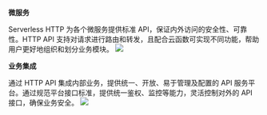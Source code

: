 **微服务**

Serverless HTTP 为各个微服务提供标准 API，保证内外访问的安全性、可靠性。HTTP API 支持对请求进行路由和转发，且配合云函数可实现不同功能，帮助用户更好地组织和划分业务模块。
![](https://main.qcloudimg.com/raw/91e8c9063d506d4367f3b51359b0777d.svg)

**业务集成**

通过 HTTP API 集成内部业务，提供统一、开放、易于管理及配置的 API 服务平台。通过规范平台接口标准，提供统一鉴权、监控等能力，灵活控制对外的 API 接口，确保业务安全。
![](https://main.qcloudimg.com/raw/ed07a5ffbf9a3bca54f0ff62f3bc297a.svg)


